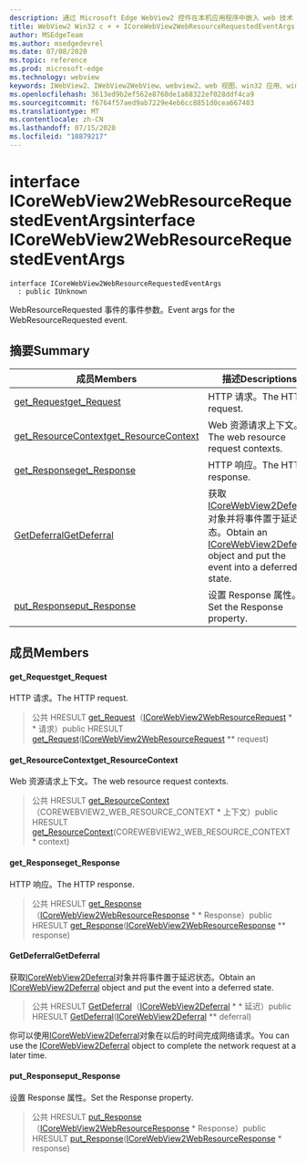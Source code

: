 ```yaml
---
description: 通过 Microsoft Edge WebView2 控件在本机应用程序中嵌入 web 技术（HTML、CSS 和 JavaScript）
title: WebView2 Win32 c + + ICoreWebView2WebResourceRequestedEventArgs
author: MSEdgeTeam
ms.author: msedgedevrel
ms.date: 07/08/2020
ms.topic: reference
ms.prod: microsoft-edge
ms.technology: webview
keywords: IWebView2、IWebView2WebView、webview2、web 视图、win32 应用、win32、edge、ICoreWebView2、ICoreWebView2Controller、浏览器控件、边缘 html、ICoreWebView2WebResourceRequestedEventArgs
ms.openlocfilehash: 3613ed9b2ef562e8760de1a88322ef028ddf4ca9
ms.sourcegitcommit: f6764f57aed9ab7229e4eb6cc8851d0cea667403
ms.translationtype: MT
ms.contentlocale: zh-CN
ms.lasthandoff: 07/15/2020
ms.locfileid: "10879217"
---
```

# <span data-ttu-id="e4488-104">interface ICoreWebView2WebResourceRequestedEventArgs</span><span class="sxs-lookup"><span data-stu-id="e4488-104">interface ICoreWebView2WebResourceRequestedEventArgs</span></span> 

```
interface ICoreWebView2WebResourceRequestedEventArgs
  : public IUnknown
```

<span data-ttu-id="e4488-105">WebResourceRequested 事件的事件参数。</span><span class="sxs-lookup"><span data-stu-id="e4488-105">Event args for the WebResourceRequested event.</span></span>

## <span data-ttu-id="e4488-106">摘要</span><span class="sxs-lookup"><span data-stu-id="e4488-106">Summary</span></span>

 <span data-ttu-id="e4488-107">成员</span><span class="sxs-lookup"><span data-stu-id="e4488-107">Members</span></span>                        | <span data-ttu-id="e4488-108">描述</span><span class="sxs-lookup"><span data-stu-id="e4488-108">Descriptions</span></span>
--------------------------------|---------------------------------------------
[<span data-ttu-id="e4488-109">get_Request</span><span class="sxs-lookup"><span data-stu-id="e4488-109">get_Request</span></span>](#get_request) | <span data-ttu-id="e4488-110">HTTP 请求。</span><span class="sxs-lookup"><span data-stu-id="e4488-110">The HTTP request.</span></span>
[<span data-ttu-id="e4488-111">get_ResourceContext</span><span class="sxs-lookup"><span data-stu-id="e4488-111">get_ResourceContext</span></span>](#get_resourcecontext) | <span data-ttu-id="e4488-112">Web 资源请求上下文。</span><span class="sxs-lookup"><span data-stu-id="e4488-112">The web resource request contexts.</span></span>
[<span data-ttu-id="e4488-113">get_Response</span><span class="sxs-lookup"><span data-stu-id="e4488-113">get_Response</span></span>](#get_response) | <span data-ttu-id="e4488-114">HTTP 响应。</span><span class="sxs-lookup"><span data-stu-id="e4488-114">The HTTP response.</span></span>
[<span data-ttu-id="e4488-115">GetDeferral</span><span class="sxs-lookup"><span data-stu-id="e4488-115">GetDeferral</span></span>](#getdeferral) | <span data-ttu-id="e4488-116">获取[ICoreWebView2Deferral](icorewebview2deferral.md)对象并将事件置于延迟状态。</span><span class="sxs-lookup"><span data-stu-id="e4488-116">Obtain an [ICoreWebView2Deferral](icorewebview2deferral.md) object and put the event into a deferred state.</span></span>
[<span data-ttu-id="e4488-117">put_Response</span><span class="sxs-lookup"><span data-stu-id="e4488-117">put_Response</span></span>](#put_response) | <span data-ttu-id="e4488-118">设置 Response 属性。</span><span class="sxs-lookup"><span data-stu-id="e4488-118">Set the Response property.</span></span>

## <span data-ttu-id="e4488-119">成员</span><span class="sxs-lookup"><span data-stu-id="e4488-119">Members</span></span>

#### <span data-ttu-id="e4488-120">get_Request</span><span class="sxs-lookup"><span data-stu-id="e4488-120">get_Request</span></span> 

<span data-ttu-id="e4488-121">HTTP 请求。</span><span class="sxs-lookup"><span data-stu-id="e4488-121">The HTTP request.</span></span>

> <span data-ttu-id="e4488-122">公共 HRESULT [get_Request](#get_request)（[ICoreWebView2WebResourceRequest](icorewebview2webresourcerequest.md) \* \* 请求）</span><span class="sxs-lookup"><span data-stu-id="e4488-122">public HRESULT [get_Request](#get_request)([ICoreWebView2WebResourceRequest](icorewebview2webresourcerequest.md) \*\* request)</span></span>

#### <span data-ttu-id="e4488-123">get_ResourceContext</span><span class="sxs-lookup"><span data-stu-id="e4488-123">get_ResourceContext</span></span> 

<span data-ttu-id="e4488-124">Web 资源请求上下文。</span><span class="sxs-lookup"><span data-stu-id="e4488-124">The web resource request contexts.</span></span>

> <span data-ttu-id="e4488-125">公共 HRESULT [get_ResourceContext](#get_resourcecontext)（COREWEBVIEW2_WEB_RESOURCE_CONTEXT \* 上下文）</span><span class="sxs-lookup"><span data-stu-id="e4488-125">public HRESULT [get_ResourceContext](#get_resourcecontext)(COREWEBVIEW2_WEB_RESOURCE_CONTEXT \* context)</span></span>

#### <span data-ttu-id="e4488-126">get_Response</span><span class="sxs-lookup"><span data-stu-id="e4488-126">get_Response</span></span> 

<span data-ttu-id="e4488-127">HTTP 响应。</span><span class="sxs-lookup"><span data-stu-id="e4488-127">The HTTP response.</span></span>

> <span data-ttu-id="e4488-128">公共 HRESULT [get_Response](#get_response)（[ICoreWebView2WebResourceResponse](icorewebview2webresourceresponse.md) \* \* Response）</span><span class="sxs-lookup"><span data-stu-id="e4488-128">public HRESULT [get_Response](#get_response)([ICoreWebView2WebResourceResponse](icorewebview2webresourceresponse.md) \*\* response)</span></span>

#### <span data-ttu-id="e4488-129">GetDeferral</span><span class="sxs-lookup"><span data-stu-id="e4488-129">GetDeferral</span></span> 

<span data-ttu-id="e4488-130">获取[ICoreWebView2Deferral](icorewebview2deferral.md)对象并将事件置于延迟状态。</span><span class="sxs-lookup"><span data-stu-id="e4488-130">Obtain an [ICoreWebView2Deferral](icorewebview2deferral.md) object and put the event into a deferred state.</span></span>

> <span data-ttu-id="e4488-131">公共 HRESULT [GetDeferral](#getdeferral)（[ICoreWebView2Deferral](icorewebview2deferral.md) \* \* 延迟）</span><span class="sxs-lookup"><span data-stu-id="e4488-131">public HRESULT [GetDeferral](#getdeferral)([ICoreWebView2Deferral](icorewebview2deferral.md) \*\* deferral)</span></span>

<span data-ttu-id="e4488-132">你可以使用[ICoreWebView2Deferral](icorewebview2deferral.md)对象在以后的时间完成网络请求。</span><span class="sxs-lookup"><span data-stu-id="e4488-132">You can use the [ICoreWebView2Deferral](icorewebview2deferral.md) object to complete the network request at a later time.</span></span>

#### <span data-ttu-id="e4488-133">put_Response</span><span class="sxs-lookup"><span data-stu-id="e4488-133">put_Response</span></span> 

<span data-ttu-id="e4488-134">设置 Response 属性。</span><span class="sxs-lookup"><span data-stu-id="e4488-134">Set the Response property.</span></span>

> <span data-ttu-id="e4488-135">公共 HRESULT [put_Response](#put_response)（[ICoreWebView2WebResourceResponse](icorewebview2webresourceresponse.md) \* Response）</span><span class="sxs-lookup"><span data-stu-id="e4488-135">public HRESULT [put_Response](#put_response)([ICoreWebView2WebResourceResponse](icorewebview2webresourceresponse.md) \* response)</span></span>

